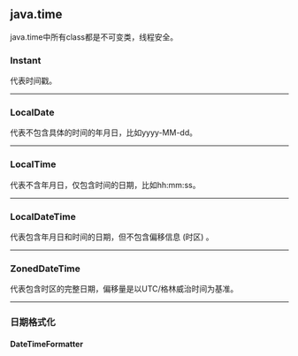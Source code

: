 ## java.time

java.time中所有class都是不可变类，线程安全。

### Instant
代表时间戳。
***

### LocalDate
代表不包含具体的时间的年月日，比如yyyy-MM-dd。
***

### LocalTime
代表不含年月日，仅包含时间的日期，比如hh:mm:ss。
***

### LocalDateTime
代表包含年月日和时间的日期，但不包含偏移信息 (时区) 。
***

### ZonedDateTime
代表包含时区的完整日期，偏移量是以UTC/格林威治时间为基准。
***

### 日期格式化
#### DateTimeFormatter
